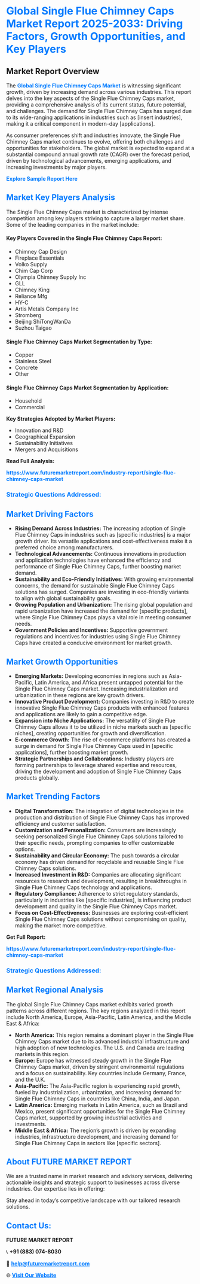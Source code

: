 <h1 style="color: #007BFF;">Global Single Flue Chimney Caps Market Report 2025-2033: Driving Factors, Growth Opportunities, and Key Players</h1>

<section id="overview">
<h2>Market Report Overview</h2>
<p>The <a href="https://www.futuremarketreport.com/industry-report/single-flue-chimney-caps-market" style="color: #007BFF; text-decoration: none;"><strong>Global Single Flue Chimney Caps Market</strong></a> is witnessing significant growth, driven by increasing demand across various industries. This report delves into the key aspects of the Single Flue Chimney Caps market, providing a comprehensive analysis of its current status, future potential, and challenges. The demand for Single Flue Chimney Caps has surged due to its wide-ranging applications in industries such as [insert industries], making it a critical component in modern-day [applications].</p>
<p>As consumer preferences shift and industries innovate, the Single Flue Chimney Caps market continues to evolve, offering both challenges and opportunities for stakeholders. The global market is expected to expand at a substantial compound annual growth rate (CAGR) over the forecast period, driven by technological advancements, emerging applications, and increasing investments by major players.</p>
</section>

<section id="overview">
<p><a href="https://www.futuremarketreport.com/request-sample/reportId=102606" style="color: #007BFF; text-decoration: none;"><strong>Explore Sample Report Here</strong></a></p>
</section>

<section id="key-players">
<h2 style="color: #007BFF;">Market Key Players Analysis</h2>
<p>The Single Flue Chimney Caps market is characterized by intense competition among key players striving to capture a larger market share. Some of the leading companies in the market include:</p>
<h4>Key Players Covered in the Single Flue Chimney Caps Report:</h4>
<ul><li>Chimney Cap Design</li><li>Fireplace Essentials</li><li>Volko Supply</li><li>Chim Cap Corp</li><li>Olympia Chimney Supply Inc</li><li>GLL</li><li>Chimney King</li><li>Reliance Mfg</li><li>HY-C</li><li>Artis Metals Company Inc</li><li>Stromberg</li><li>Beijing ShiTongWanDa</li><li>Suzhou Taigao</li></ul>
<h4>Single Flue Chimney Caps Market Segmentation by Type:</h4>
<ul><li>Copper</li><li>Stainless Steel</li><li>Concrete</li><li>Other</li></ul>

<h4>Single Flue Chimney Caps Market Segmentation by Application:</h4>
<ul><li>Household</li><li>Commercial</li></ul>
<p><strong>Key Strategies Adopted by Market Players:</strong></p>
<ul>
<li>Innovation and R&D</li>
<li>Geographical Expansion</li>
<li>Sustainability Initiatives</li>
<li>Mergers and Acquisitions</li>
</ul>
</section>

<section>
<p><strong>Read Full Analysis: </strong></p><a href="https://www.futuremarketreport.com/industry-report/single-flue-chimney-caps-market" style="color: #007BFF; text-decoration: none;"><strong>https://www.futuremarketreport.com/industry-report/single-flue-chimney-caps-market</strong></a>
<h3 style="color: #007BFF;">Strategic Questions Addressed:</h3>
</section>

<section id="driving-factors">
<h2 style="color: #007BFF;">Market Driving Factors</h2>
<ul>
<li><strong>Rising Demand Across Industries:</strong> The increasing adoption of Single Flue Chimney Caps in industries such as [specific industries] is a major growth driver. Its versatile applications and cost-effectiveness make it a preferred choice among manufacturers.</li>
<li><strong>Technological Advancements:</strong> Continuous innovations in production and application technologies have enhanced the efficiency and performance of Single Flue Chimney Caps, further boosting market demand.</li>
<li><strong>Sustainability and Eco-Friendly Initiatives:</strong> With growing environmental concerns, the demand for sustainable Single Flue Chimney Caps solutions has surged. Companies are investing in eco-friendly variants to align with global sustainability goals.</li>
<li><strong>Growing Population and Urbanization:</strong> The rising global population and rapid urbanization have increased the demand for [specific products], where Single Flue Chimney Caps plays a vital role in meeting consumer needs.</li>
<li><strong>Government Policies and Incentives:</strong> Supportive government regulations and incentives for industries using Single Flue Chimney Caps have created a conducive environment for market growth.</li>
</ul>
</section>

<section id="growth-opportunities">
<h2 style="color: #007BFF;">Market Growth Opportunities</h2>
<ul>
<li><strong>Emerging Markets:</strong> Developing economies in regions such as Asia-Pacific, Latin America, and Africa present untapped potential for the Single Flue Chimney Caps market. Increasing industrialization and urbanization in these regions are key growth drivers.</li>
<li><strong>Innovative Product Development:</strong> Companies investing in R&D to create innovative Single Flue Chimney Caps products with enhanced features and applications are likely to gain a competitive edge.</li>
<li><strong>Expansion into Niche Applications:</strong> The versatility of Single Flue Chimney Caps allows it to be utilized in niche markets such as [specific niches], creating opportunities for growth and diversification.</li>
<li><strong>E-commerce Growth:</strong> The rise of e-commerce platforms has created a surge in demand for Single Flue Chimney Caps used in [specific applications], further boosting market growth.</li>
<li><strong>Strategic Partnerships and Collaborations:</strong> Industry players are forming partnerships to leverage shared expertise and resources, driving the development and adoption of Single Flue Chimney Caps products globally.</li>
</ul>
</section>

<section id="trending-factors">
<h2 style="color: #007BFF;">Market Trending Factors</h2>
<ul>
<li><strong>Digital Transformation:</strong> The integration of digital technologies in the production and distribution of Single Flue Chimney Caps has improved efficiency and customer satisfaction.</li>
<li><strong>Customization and Personalization:</strong> Consumers are increasingly seeking personalized Single Flue Chimney Caps solutions tailored to their specific needs, prompting companies to offer customizable options.</li>
<li><strong>Sustainability and Circular Economy:</strong> The push towards a circular economy has driven demand for recyclable and reusable Single Flue Chimney Caps solutions.</li>
<li><strong>Increased Investment in R&D:</strong> Companies are allocating significant resources to research and development, resulting in breakthroughs in Single Flue Chimney Caps technology and applications.</li>
<li><strong>Regulatory Compliance:</strong> Adherence to strict regulatory standards, particularly in industries like [specific industries], is influencing product development and quality in the Single Flue Chimney Caps market.</li>
<li><strong>Focus on Cost-Effectiveness:</strong> Businesses are exploring cost-efficient Single Flue Chimney Caps solutions without compromising on quality, making the market more competitive.</li>
</ul>
</section>

<section>
<p><strong>Get Full Report: </strong></p><a href="https://www.futuremarketreport.com/industry-report/single-flue-chimney-caps-market" style="color: #007BFF; text-decoration: none;"><strong>https://www.futuremarketreport.com/industry-report/single-flue-chimney-caps-market</strong></a>
<h3 style="color: #007BFF;">Strategic Questions Addressed:</h3>
</section>


<section id="regional-analysis">
<h2 style="color: #007BFF;">Market Regional Analysis</h2>
<p>The global Single Flue Chimney Caps market exhibits varied growth patterns across different regions. The key regions analyzed in this report include North America, Europe, Asia-Pacific, Latin America, and the Middle East & Africa:</p>
<ul>
<li><strong>North America:</strong> This region remains a dominant player in the Single Flue Chimney Caps market due to its advanced industrial infrastructure and high adoption of new technologies. The U.S. and Canada are leading markets in this region.</li>
<li><strong>Europe:</strong> Europe has witnessed steady growth in the Single Flue Chimney Caps market, driven by stringent environmental regulations and a focus on sustainability. Key countries include Germany, France, and the U.K.</li>
<li><strong>Asia-Pacific:</strong> The Asia-Pacific region is experiencing rapid growth, fueled by industrialization, urbanization, and increasing demand for Single Flue Chimney Caps in countries like China, India, and Japan.</li>
<li><strong>Latin America:</strong> Emerging markets in Latin America, such as Brazil and Mexico, present significant opportunities for the Single Flue Chimney Caps market, supported by growing industrial activities and investments.</li>
<li><strong>Middle East & Africa:</strong> The region’s growth is driven by expanding industries, infrastructure development, and increasing demand for Single Flue Chimney Caps in sectors like [specific sectors].</li>
</ul>
</section>

<footer>
<h2 style="color: #007BFF;">About FUTURE MARKET REPORT</h2>
<p>We are a trusted name in market research and advisory services, delivering actionable insights and strategic support to businesses across diverse industries. Our expertise lies in offering:</p>

<p>Stay ahead in today’s competitive landscape with our tailored research solutions.</p>

<h2 style="color: #007BFF;">Contact Us:</h2>
<p><strong>FUTURE MARKET REPORT</strong></p>
<p>📞 <strong>+91 (883) 074-8030</strong></p>
<p>📧 <strong><a href="mailto:help@futuremarketreport.com" style="color: #007BFF;">help@futuremarketreport.com</a></strong></p>
<p>🌐 <strong><a href="https://www.futuremarketreport.com/" style="color: #007BFF;">Visit Our Website</a></strong></p>
</footer>